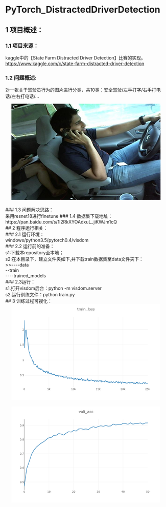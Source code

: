       
# PyTorch_DistractedDriverDetection
## 1 项目概述：<br>
### 1.1 项目来源：<br>
kaggle中的【State Farm Distracted Driver Detection】比赛的实现。https://www.kaggle.com/c/state-farm-distracted-driver-detection<br>
### 1.2 问题概述:<br>
对一张关于驾驶员行为的图片进行分类，共10类：安全驾驶/左手打字/右手打电话/左右打电话/...<br>
<div align=center><img width="467" height="300" src="https://github.com/MLjian/PyTorch_DistractedDriverDetection/blob/master/training_show/img_271.jpg"/>
</div><br>
### 1.3 问题解决思路：<br>
采用resnet18进行finetune
### 1.4 数据集下载地址：<br>
https://pan.baidu.com/s/1l2RkXYOAdxuL_jiKWJm1cQ<br>
## 2 程序运行相关：<br>
### 2.1 运行环境：<br>
windows/python3.5/pytorch0.4/visdom<br>
### 2.2 运行前的准备：<br>
s1:下载本repository至本地；<br>
s2:在本目录下，建立文件夹如下,并下载train数据集至data文件夹下：<br>
>>----data<br>
--train<br>
----trained_models<br>
### 2.3运行：<br>
s1.打开visdom后台：python -m visdom.server<br>
s2.运行训练文件：python train.py<br>
## 3 训练过程可视化：<br>
<div align=center>
<img width="467" height="300" src="https://github.com/MLjian/PyTorch_DistractedDriverDetection/blob/master/training_show/train_loss.png"/>
</div><br>
<div align=center>
<img width="467" height="300" src="https://github.com/MLjian/PyTorch_DistractedDriverDetection/blob/master/training_show/vali_acc.png"/>
</div><br>
  
